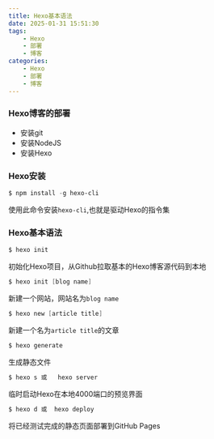 ```yaml
---
title: Hexo基本语法
date: 2025-01-31 15:51:30
tags:
    - Hexo
    - 部署
    - 博客
categories:
    - Hexo
    - 部署
    - 博客
---
```

### Hexo博客的部署      
- 安装git
- 安装NodeJS        
- 安装Hexo

### Hexo安装    

```powershell
$ npm install -g hexo-cli
```

使用此命令安装``hexo-cli``,也就是驱动Hexo的指令集    

### Hexo基本语法   

```powershell
$ hexo init
```

初始化Hexo项目，从Github拉取基本的Hexo博客源代码到本地  

```powershell
$ hexo init [blog name]
```

新建一个网站，网站名为``blog name``  

```powershell
$ hexo new [article title]
```

新建一个名为``article title``的文章

```powershell
$ hexo generate
```

生成静态文件    

```powershell
$ hexo s 或   hexo server
```

临时启动Hexo在本地4000端口的预览界面    

```powershell
$ hexo d 或  hexo deploy
```

将已经测试完成的静态页面部署到GitHub Pages

